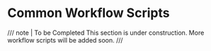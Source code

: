 # Common Workflow Scripts

/// note | To be Completed
This section is under construction. More workflow scripts will be added soon.
///
